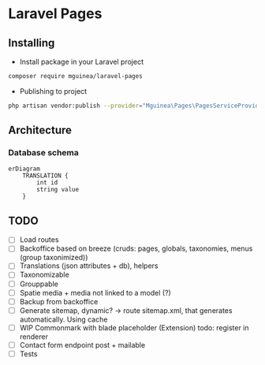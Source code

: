 # Laravel Pages

## Installing

-   Install package in your Laravel project

```bash
composer require mguinea/laravel-pages
```

-   Publishing to project

```bash
php artisan vendor:publish --provider="Mguinea\Pages\PagesServiceProvider"
```

## Architecture

### Database schema

```mermaid
erDiagram
    TRANSLATION {
        int id
        string value
    }
```

## TODO
- [ ] Load routes
- [ ] Backoffice based on breeze (cruds: pages, globals, taxonomies, menus (group taxonimized))
- [ ] Translations (json attributes + db), helpers
- [ ] Taxonomizable
- [ ] Grouppable
- [ ] Spatie media + media not linked to a model (?)
- [ ] Backup from backoffice
- [ ] Generate sitemap, dynamic? -> route sitemap.xml, that generates automatically. Using cache
- [ ] WIP Commonmark with blade placeholder (Extension) todo: register in renderer
- [ ] Contact form endpoint post + mailable
- [ ] Tests

